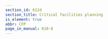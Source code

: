 ```yaml
---
section_id: 612d
section_title: Critical facilities planning
is_element: true
abbr: CFP
page_in_manual: 610-8
---
```


